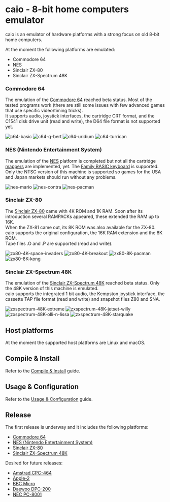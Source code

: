 # caio - 8-bit home computers emulator

caio is an emulator of hardware platforms with a strong focus on old 8-bit
home computers.

At the moment the following platforms are emulated:

- Commodore 64
- NES
- Sinclair ZX-80
- Sinclair ZX-Spectrum 48K


### Commodore 64

The emulation of the [Commodore 64](https://en.wikipedia.org/wiki/Commodore_64)
reached beta status. Most of the tested programs work (there are still some
issues with few advanced games that use specific video/timing tricks).<br>
It supports audio, joystick interfaces, the cartridge CRT format, and the
C1541 disk drive unit (read and write), the D64 file format is not supported
yet.

![c64-basic](images/c64-basic.gif "C64 - Basic")
![c64-q-bert](images/c64-q-bert.gif "C64 - Q*Bert")
![c64-uridium](images/c64-uridium.gif "C64 - Uridium")
![c64-turrican](images/c64-turrican.gif "C64 - Turrican")


### NES (Nintendo Entertainment System)

The emulation of the [NES](https://en.wikipedia.org/wiki/Nintendo_Entertainment_System)
platform is completed but not all the cartridge
[mappers](https://www.nesdev.org/wiki/Mapper) are implemented, yet.
The [Family BASIC keyboard](https://en.wikipedia.org/wiki/Family_BASIC)
is supported.<br>
Only the NTSC version of this machine is supported so games for the USA and
Japan markets should run without any problems.

![nes-mario](images/nes-mario.gif "NES - Super Mario Bros.")
![nes-contra](images/nes-contra.gif "NES - Contra")
![nes-pacman](images/nes-pacman.gif "NES - Pac-Man")


### Sinclair ZX-80

The [Sinclair ZX-80](https://en.wikipedia.org/wiki/ZX80) came with 4K ROM
and 1K RAM. Soon after its introduction several RAMPACKs appeared, these
extended the RAM up to 16K.<br>
When the ZX-81 came out, its 8K ROM was also available for the ZX-80.<br>
caio supports the original configuration, the 16K RAM extension and
the 8K ROM.<br>
Tape files .O and .P are supported (read and write).

![zx80-4K-space-invaders](images/zx80-4K-space-invaders.gif "ZX80 - Space Invaders")
![zx80-4K-breakout](images/zx80-4K-breakout.gif "ZX80 - Breakout")
![zx80-8K-pacman](images/zx80-8K-pacman.gif "ZX80 - Pacman")
![zx80-8K-kong](images/zx80-8K-kong.gif "ZX80 - Kong")


### Sinclair ZX-Spectrum 48K

The emulation of the
[Sinclair ZX-Spectrum 48K](https://en.wikipedia.org/wiki/ZX_Spectrum)
reached beta status. Only the 48K version of this machine is emulated.<br>
caio supports the integrated 1 bit audio, the Kempston joystick interface,
the cassette TAP file format (read and write) and snapshot files Z80 and SNA.

![zxspectrum-48K-extreme](images/zxspectrum-48k-extreme.gif "ZX-Spectrum 48K - Extreme")
![zxspectrum-48K-jetset-willy](images/zxspectrum-48k-jetset-willy.gif "ZX-Spectrum 48K - JetSet Willy")
![zxspectrum-48K-olli-n-lissa](images/zxspectrum-48k-olli_n_lissa.gif "ZX-Spectrum 48K - Olli & Lissa - The Ghost of Shilmoore Castle")
![zxspectrum-48K-starquake](images/zxspectrum-48k-starquake.gif "ZX-Spectrum 48K - Starquake")


## Host platforms

At the moment the supported host platforms are Linux and macOS.<br>


## Compile & Install

Refer to the [Compile & Install](doc/compile.md) guide.


## Usage & Configuration

Refer to the [Usage & Configuration](doc/usage.md) guide.


## Release

The first release is underway and it includes the following platforms:

* [Commodore 64](https://en.wikipedia.org/wiki/Commodore_64)
* [NES (Nintendo Entertainment System)](https://en.wikipedia.org/wiki/Nintendo_Entertainment_System)
* [Sinclair ZX-80](https://en.wikipedia.org/wiki/ZX80)
* [Sinclair ZX-Spectrum 48K](https://en.wikipedia.org/wiki/ZX_Spectrum)

Desired for future releases:

* [Amstrad CPC-464](https://en.wikipedia.org/wiki/Amstrad_CPC_464)
* [Apple-2](https://en.wikipedia.org/wiki/Apple_II)
* [BBC Micro](https://en.wikipedia.org/wiki/BBC_Micro)
* [Daewoo DPC-200](https://www.msx.org/wiki/Daewoo_DPC-200)
* [NEC PC-8001](https://en.wikipedia.org/wiki/PC-8000_series#PC-8001)

